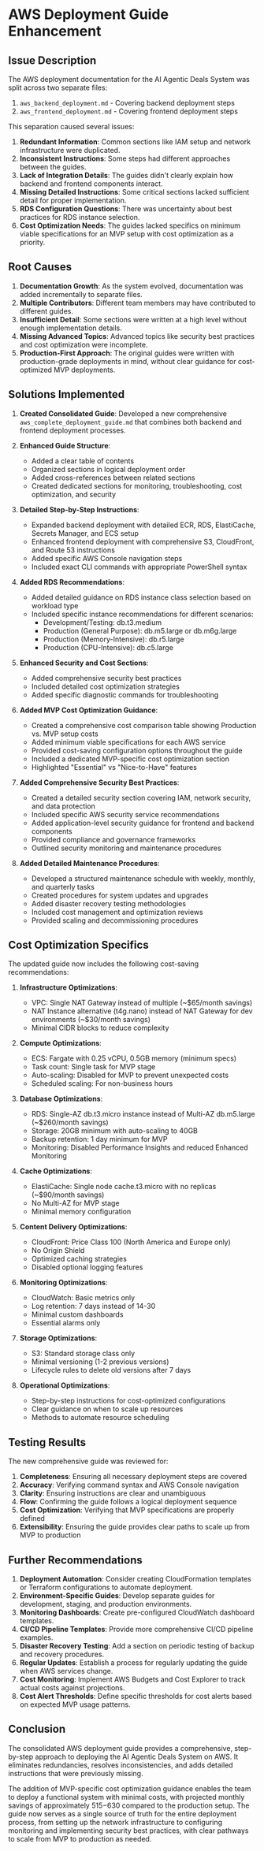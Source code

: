 # AWS Deployment Guide Enhancement

## Issue Description

The AWS deployment documentation for the AI Agentic Deals System was split across two separate files:
1. `aws_backend_deployment.md` - Covering backend deployment steps
2. `aws_frontend_deployment.md` - Covering frontend deployment steps

This separation caused several issues:
1. **Redundant Information**: Common sections like IAM setup and network infrastructure were duplicated.
2. **Inconsistent Instructions**: Some steps had different approaches between the guides.
3. **Lack of Integration Details**: The guides didn't clearly explain how backend and frontend components interact.
4. **Missing Detailed Instructions**: Some critical sections lacked sufficient detail for proper implementation.
5. **RDS Configuration Questions**: There was uncertainty about best practices for RDS instance selection.
6. **Cost Optimization Needs**: The guides lacked specifics on minimum viable specifications for an MVP setup with cost optimization as a priority.

## Root Causes

1. **Documentation Growth**: As the system evolved, documentation was added incrementally to separate files.
2. **Multiple Contributors**: Different team members may have contributed to different guides.
3. **Insufficient Detail**: Some sections were written at a high level without enough implementation details.
4. **Missing Advanced Topics**: Advanced topics like security best practices and cost optimization were incomplete.
5. **Production-First Approach**: The original guides were written with production-grade deployments in mind, without clear guidance for cost-optimized MVP deployments.

## Solutions Implemented

1. **Created Consolidated Guide**: Developed a new comprehensive `aws_complete_deployment_guide.md` that combines both backend and frontend deployment processes.

2. **Enhanced Guide Structure**:
   - Added a clear table of contents
   - Organized sections in logical deployment order
   - Added cross-references between related sections
   - Created dedicated sections for monitoring, troubleshooting, cost optimization, and security

3. **Detailed Step-by-Step Instructions**:
   - Expanded backend deployment with detailed ECR, RDS, ElastiCache, Secrets Manager, and ECS setup
   - Enhanced frontend deployment with comprehensive S3, CloudFront, and Route 53 instructions
   - Added specific AWS Console navigation steps
   - Included exact CLI commands with appropriate PowerShell syntax

4. **Added RDS Recommendations**:
   - Added detailed guidance on RDS instance class selection based on workload type
   - Included specific instance recommendations for different scenarios:
     - Development/Testing: db.t3.medium
     - Production (General Purpose): db.m5.large or db.m6g.large
     - Production (Memory-Intensive): db.r5.large
     - Production (CPU-Intensive): db.c5.large

5. **Enhanced Security and Cost Sections**:
   - Added comprehensive security best practices
   - Included detailed cost optimization strategies
   - Added specific diagnostic commands for troubleshooting

6. **Added MVP Cost Optimization Guidance**:
   - Created a comprehensive cost comparison table showing Production vs. MVP setup costs
   - Added minimum viable specifications for each AWS service
   - Provided cost-saving configuration options throughout the guide
   - Included a dedicated MVP-specific cost optimization section
   - Highlighted "Essential" vs "Nice-to-Have" features

7. **Added Comprehensive Security Best Practices**:
   - Created a detailed security section covering IAM, network security, and data protection
   - Included specific AWS security service recommendations
   - Added application-level security guidance for frontend and backend components
   - Provided compliance and governance frameworks
   - Outlined security monitoring and maintenance procedures

8. **Added Detailed Maintenance Procedures**:
   - Developed a structured maintenance schedule with weekly, monthly, and quarterly tasks
   - Created procedures for system updates and upgrades
   - Added disaster recovery testing methodologies
   - Included cost management and optimization reviews
   - Provided scaling and decommissioning procedures

## Cost Optimization Specifics

The updated guide now includes the following cost-saving recommendations:

1. **Infrastructure Optimizations**:
   - VPC: Single NAT Gateway instead of multiple (~$65/month savings)
   - NAT Instance alternative (t4g.nano) instead of NAT Gateway for dev environments (~$30/month savings)
   - Minimal CIDR blocks to reduce complexity

2. **Compute Optimizations**:
   - ECS: Fargate with 0.25 vCPU, 0.5GB memory (minimum specs)
   - Task count: Single task for MVP stage
   - Auto-scaling: Disabled for MVP to prevent unexpected costs
   - Scheduled scaling: For non-business hours

3. **Database Optimizations**:
   - RDS: Single-AZ db.t3.micro instance instead of Multi-AZ db.m5.large (~$260/month savings)
   - Storage: 20GB minimum with auto-scaling to 40GB
   - Backup retention: 1 day minimum for MVP
   - Monitoring: Disabled Performance Insights and reduced Enhanced Monitoring

4. **Cache Optimizations**:
   - ElastiCache: Single node cache.t3.micro with no replicas (~$90/month savings)
   - No Multi-AZ for MVP stage
   - Minimal memory configuration

5. **Content Delivery Optimizations**:
   - CloudFront: Price Class 100 (North America and Europe only)
   - No Origin Shield
   - Optimized caching strategies
   - Disabled optional logging features

6. **Monitoring Optimizations**:
   - CloudWatch: Basic metrics only
   - Log retention: 7 days instead of 14-30
   - Minimal custom dashboards
   - Essential alarms only

7. **Storage Optimizations**:
   - S3: Standard storage class only
   - Minimal versioning (1-2 previous versions)
   - Lifecycle rules to delete old versions after 7 days

8. **Operational Optimizations**:
   - Step-by-step instructions for cost-optimized configurations
   - Clear guidance on when to scale up resources
   - Methods to automate resource scheduling

## Testing Results

The new comprehensive guide was reviewed for:
1. **Completeness**: Ensuring all necessary deployment steps are covered
2. **Accuracy**: Verifying command syntax and AWS Console navigation
3. **Clarity**: Ensuring instructions are clear and unambiguous
4. **Flow**: Confirming the guide follows a logical deployment sequence
5. **Cost Optimization**: Verifying that MVP specifications are properly defined
6. **Extensibility**: Ensuring the guide provides clear paths to scale up from MVP to production

## Further Recommendations

1. **Deployment Automation**: Consider creating CloudFormation templates or Terraform configurations to automate deployment.
2. **Environment-Specific Guides**: Develop separate guides for development, staging, and production environments.
3. **Monitoring Dashboards**: Create pre-configured CloudWatch dashboard templates.
4. **CI/CD Pipeline Templates**: Provide more comprehensive CI/CD pipeline examples.
5. **Disaster Recovery Testing**: Add a section on periodic testing of backup and recovery procedures.
6. **Regular Updates**: Establish a process for regularly updating the guide when AWS services change.
7. **Cost Monitoring**: Implement AWS Budgets and Cost Explorer to track actual costs against projections.
8. **Cost Alert Thresholds**: Define specific thresholds for cost alerts based on expected MVP usage patterns.

## Conclusion

The consolidated AWS deployment guide provides a comprehensive, step-by-step approach to deploying the AI Agentic Deals System on AWS. It eliminates redundancies, resolves inconsistencies, and adds detailed instructions that were previously missing. 

The addition of MVP-specific cost optimization guidance enables the team to deploy a functional system with minimal costs, with projected monthly savings of approximately $515-$630 compared to the production setup. The guide now serves as a single source of truth for the entire deployment process, from setting up the network infrastructure to configuring monitoring and implementing security best practices, with clear pathways to scale from MVP to production as needed.

